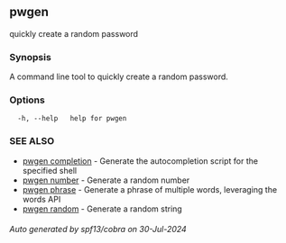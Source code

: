 ## pwgen

quickly create a random password

### Synopsis

A command line tool to quickly create a random password.

### Options

```
  -h, --help   help for pwgen
```

### SEE ALSO

* [pwgen completion](pwgen_completion.md)	 - Generate the autocompletion script for the specified shell
* [pwgen number](pwgen_number.md)	 - Generate a random number
* [pwgen phrase](pwgen_phrase.md)	 - Generate a phrase of multiple words, leveraging the words API
* [pwgen random](pwgen_random.md)	 - Generate a random string

###### Auto generated by spf13/cobra on 30-Jul-2024
